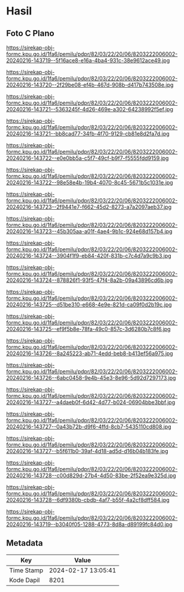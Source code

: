 # Hasil

## Foto C Plano

https://sirekap-obj-formc.kpu.go.id/1fa6/pemilu/pdpr/82/03/22/20/06/8203222006002-20240216-143719--5f16ace8-e16a-4ba4-931c-38e9612ace49.jpg

https://sirekap-obj-formc.kpu.go.id/1fa6/pemilu/pdpr/82/03/22/20/06/8203222006002-20240216-143720--2f29be08-ef4b-467d-908b-d417b743508e.jpg

https://sirekap-obj-formc.kpu.go.id/1fa6/pemilu/pdpr/82/03/22/20/06/8203222006002-20240216-143721--5363245f-4d26-469e-a302-64238992f5ef.jpg

https://sirekap-obj-formc.kpu.go.id/1fa6/pemilu/pdpr/82/03/22/20/06/8203222006002-20240216-143721--bb8cad77-34fb-4f70-9129-cb81e8d2fa7d.jpg

https://sirekap-obj-formc.kpu.go.id/1fa6/pemilu/pdpr/82/03/22/20/06/8203222006002-20240216-143722--e0e0bb5a-c5f7-49cf-b9f7-f5555fdd9159.jpg

https://sirekap-obj-formc.kpu.go.id/1fa6/pemilu/pdpr/82/03/22/20/06/8203222006002-20240216-143722--98e58e4b-19b4-4070-8c45-5671b5c1031e.jpg

https://sirekap-obj-formc.kpu.go.id/1fa6/pemilu/pdpr/82/03/22/20/06/8203222006002-20240216-143723--2f9441e7-f662-45d2-8273-a7a2097aeb37.jpg

https://sirekap-obj-formc.kpu.go.id/1fa6/pemilu/pdpr/82/03/22/20/06/8203222006002-20240216-143723--45b305aa-a01f-4ae4-9b1c-924e68d157b4.jpg

https://sirekap-obj-formc.kpu.go.id/1fa6/pemilu/pdpr/82/03/22/20/06/8203222006002-20240216-143724--3904f1f9-eb84-420f-831b-c7c4d7a9c9b3.jpg

https://sirekap-obj-formc.kpu.go.id/1fa6/pemilu/pdpr/82/03/22/20/06/8203222006002-20240216-143724--878826f1-93f5-47f4-8a2b-09a43896cd6b.jpg

https://sirekap-obj-formc.kpu.go.id/1fa6/pemilu/pdpr/82/03/22/20/06/8203222006002-20240216-143725--d51be310-e668-4e9e-821d-ca09f0d2b19c.jpg

https://sirekap-obj-formc.kpu.go.id/1fa6/pemilu/pdpr/82/03/22/20/06/8203222006002-20240216-143725--ef9f5b8e-78fa-49c0-857c-3d6280b7c8f6.jpg

https://sirekap-obj-formc.kpu.go.id/1fa6/pemilu/pdpr/82/03/22/20/06/8203222006002-20240216-143726--8a245223-ab71-4edd-beb8-b413ef56a975.jpg

https://sirekap-obj-formc.kpu.go.id/1fa6/pemilu/pdpr/82/03/22/20/06/8203222006002-20240216-143726--6abc0458-9e4b-45e3-8e96-5d92d7297173.jpg

https://sirekap-obj-formc.kpu.go.id/1fa6/pemilu/pdpr/82/03/22/20/06/8203222006002-20240216-143727--a4daeb0f-6d42-4d77-b024-06904bbe3bbf.jpg

https://sirekap-obj-formc.kpu.go.id/1fa6/pemilu/pdpr/82/03/22/20/06/8203222006002-20240216-143727--0a43b72b-d9f6-4ffd-8cb7-5435110cd808.jpg

https://sirekap-obj-formc.kpu.go.id/1fa6/pemilu/pdpr/82/03/22/20/06/8203222006002-20240216-143727--b5f611b0-39af-4d18-ad5d-d16b04b183fe.jpg

https://sirekap-obj-formc.kpu.go.id/1fa6/pemilu/pdpr/82/03/22/20/06/8203222006002-20240216-143728--c00d829d-27b4-4d50-83be-2f52ea9e325d.jpg

https://sirekap-obj-formc.kpu.go.id/1fa6/pemilu/pdpr/82/03/22/20/06/8203222006002-20240216-143728--6df9380b-cbdb-4af7-b55f-4a2cf8dff584.jpg

https://sirekap-obj-formc.kpu.go.id/1fa6/pemilu/pdpr/82/03/22/20/06/8203222006002-20240216-143719--b3040f05-1288-4773-8d8a-d89199fc84d0.jpg


## Metadata

| Key        | Value               |
| ---------- | ------------------- |
| Time Stamp | 2024-02-17 13:05:41 |
| Kode Dapil | 8201                |



